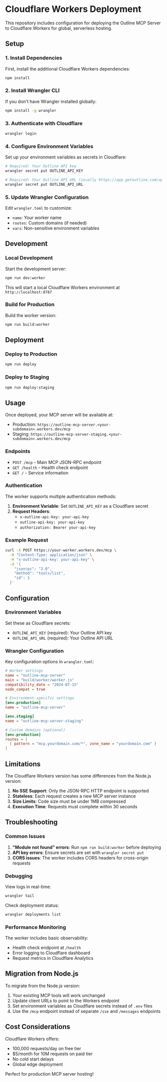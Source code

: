 # Cloudflare Workers Deployment

This repository includes configuration for deploying the Outline MCP Server to Cloudflare Workers for global, serverless hosting.

## Setup

### 1. Install Dependencies

First, install the additional Cloudflare Workers dependencies:

```bash
npm install
```

### 2. Install Wrangler CLI

If you don't have Wrangler installed globally:

```bash
npm install -g wrangler
```

### 3. Authenticate with Cloudflare

```bash
wrangler login
```

### 4. Configure Environment Variables

Set up your environment variables as secrets in Cloudflare:

```bash
# Required: Your Outline API key
wrangler secret put OUTLINE_API_KEY

# Required: Your Outline API URL (usually https://app.getoutline.com/api)
wrangler secret put OUTLINE_API_URL
```

### 5. Update Wrangler Configuration

Edit `wrangler.toml` to customize:

- `name`: Your worker name
- `routes`: Custom domains (if needed)
- `vars`: Non-sensitive environment variables

## Development

### Local Development

Start the development server:

```bash
npm run dev:worker
```

This will start a local Cloudflare Workers environment at `http://localhost:8787`

### Build for Production

Build the worker version:

```bash
npm run build:worker
```

## Deployment

### Deploy to Production

```bash
npm run deploy
```

### Deploy to Staging

```bash
npm run deploy:staging
```

## Usage

Once deployed, your MCP server will be available at:

- Production: `https://outline-mcp-server.<your-subdomain>.workers.dev/mcp`
- Staging: `https://outline-mcp-server-staging.<your-subdomain>.workers.dev/mcp`

### Endpoints

- `POST /mcp` - Main MCP JSON-RPC endpoint
- `GET /health` - Health check endpoint
- `GET /` - Service information

### Authentication

The worker supports multiple authentication methods:

1. **Environment Variable**: Set `OUTLINE_API_KEY` as a Cloudflare secret
2. **Request Headers**: 
   - `x-outline-api-key: your-api-key`
   - `outline-api-key: your-api-key`
   - `authorization: Bearer your-api-key`

### Example Request

```bash
curl -X POST https://your-worker.workers.dev/mcp \
  -H "Content-Type: application/json" \
  -H "x-outline-api-key: your-api-key" \
  -d '{
    "jsonrpc": "2.0",
    "method": "tools/list",
    "id": 1
  }'
```

## Configuration

### Environment Variables

Set these as Cloudflare secrets:

- `OUTLINE_API_KEY` (required): Your Outline API key
- `OUTLINE_API_URL` (required): Your Outline API URL

### Wrangler Configuration

Key configuration options in `wrangler.toml`:

```toml
# Worker settings
name = "outline-mcp-server"
main = "build/worker/worker.js"
compatibility_date = "2024-07-15"
node_compat = true

# Environment-specific settings
[env.production]
name = "outline-mcp-server"

[env.staging]  
name = "outline-mcp-server-staging"

# Custom domains (optional)
[env.production]
routes = [
  { pattern = "mcp.yourdomain.com/*", zone_name = "yourdomain.com" }
]
```

## Limitations

The Cloudflare Workers version has some differences from the Node.js version:

1. **No SSE Support**: Only the JSON-RPC HTTP endpoint is supported
2. **Stateless**: Each request creates a new MCP server instance
3. **Size Limits**: Code size must be under 1MB compressed
4. **Execution Time**: Requests must complete within 30 seconds

## Troubleshooting

### Common Issues

1. **"Module not found" errors**: Run `npm run build:worker` before deploying
2. **API key errors**: Ensure secrets are set with `wrangler secret put`
3. **CORS issues**: The worker includes CORS headers for cross-origin requests

### Debugging

View logs in real-time:

```bash
wrangler tail
```

Check deployment status:

```bash
wrangler deployments list
```

### Performance Monitoring

The worker includes basic observability:

- Health check endpoint at `/health`
- Error logging to Cloudflare dashboard
- Request metrics in Cloudflare Analytics

## Migration from Node.js

To migrate from the Node.js version:

1. Your existing MCP tools will work unchanged
2. Update client URLs to point to the Workers endpoint
3. Set environment variables as Cloudflare secrets instead of `.env` files
4. Use the `/mcp` endpoint instead of separate `/sse` and `/messages` endpoints

## Cost Considerations

Cloudflare Workers offers:

- 100,000 requests/day on free tier
- $5/month for 10M requests on paid tier
- No cold start delays
- Global edge deployment

Perfect for production MCP server hosting!
